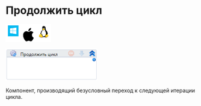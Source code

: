# Продолжить цикл

![](<../../../.gitbook/assets/image (100) (1) (1) (1) (1) (1) (1) (1) (2) (313).png>)

![](<../../../.gitbook/assets/image (223).png>)

Компонент, производящий безусловный переход к следующей итерации цикла.
